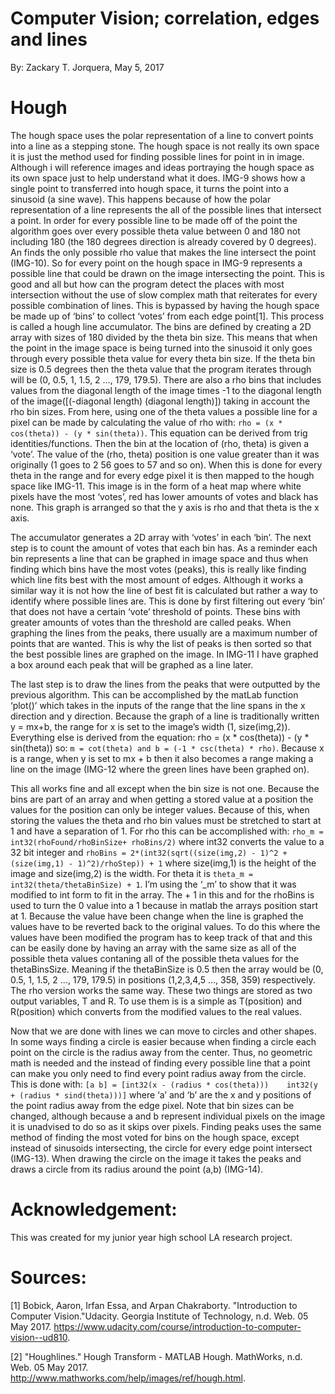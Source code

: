 # Computer Vision; correlation, edges and lines
By: Zackary T. Jorquera,
May 5, 2017


# Hough
The hough space uses the polar representation of a line to convert points into a line as a stepping stone. The hough space is not really its own space it is just the method used for finding possible lines for point in in image. Although i will reference images and ideas portraying the hough space as its own space just to help understand what it does. IMG-9 shows how a single point to transferred into hough space, it turns the point into a sinusoid (a sine wave). This happens because of how the polar representation of a line represents the all of the possible lines that intersect a point. In order for every possible line to be made off of the point the algorithm goes over every possible theta value between 0 and 180 not including 180 (the 180 degrees direction is already covered by 0 degrees). An finds the only possible rho value that makes the line intersect the point (IMG-10). So for every point on the hough space in IMG-9 represents a possible line that could be drawn on the image intersecting the point. This is good and all but how can the program detect the places with most intersection without the use of slow complex math that reiterates for every possible combination of lines. This is bypassed by having the hough space be made up of ‘bins’ to collect ‘votes’ from each edge point[1]. This process is called a hough line accumulator. The bins are defined by creating a 2D array with sizes of 180 divided by the theta bin size. This means that when the point in the image space is being turned into the sinusoid it only goes through every possible theta value for every theta bin size. If the theta bin size is 0.5 degrees then the theta value that the program iterates through will be (0, 0.5, 1, 1.5, 2 …, 179, 179.5). There are also a rho bins that includes values from the diagonal length of the image times -1 to the diagonal length of the image([(-diagonal length) (diagonal length)]) taking in account the rho bin sizes. From here, using one of the theta values a possible line for a pixel can be made by calculating the value of rho with: ```rho = (x * cos(theta)) - (y * sin(theta))```. This equation can be derived from trig identities/functions. Then the bin at the location of (rho, theta) is given a ‘vote’. The value of the (rho, theta) position is one value greater than it was originally (1 goes to 2 56 goes to 57 and so on). When this is done for every theta in the range and for every edge pixel it is then mapped to the hough space like IMG-11. This image is in the form of a heat map where white pixels have the most ‘votes’, red has lower amounts of votes and black has none. This graph is arranged so that the y axis is rho and that theta is the x axis. 

The accumulator generates a 2D array with ‘votes’ in each ‘bin’. The next step is to count the amount of votes that each bin has. As a reminder each bin represents a line that can be graphed in image space and thus when finding which bins have the most votes (peaks), this is really like finding which line fits best with the most amount of edges. Although it works a similar way it is not how the line of best fit is calculated but rather a way to identify where possible lines are. This is done by first filtering out every ‘bin’ that does not have a certain ‘vote’ threshold of points. These bins with greater amounts of votes than the threshold are called peaks. When graphing the lines from the peaks, there usually are a maximum number of points that are wanted. This is why the list of peaks is then sorted so that the best possible lines are graphed on the image. In IMG-11 I have graphed a box around each peak that will be graphed as a line later. 

The last step is to draw the lines from the peaks that were outputted by the previous algorithm. This can be accomplished by the matLab function ‘plot()’ which takes in the inputs of the range that the line spans in the x direction and y direction. Because the graph of a line is traditionally written y = mx+b, the range for x is set to the image’s width (1, size(img,2)). Everything else is derived from the equation: rho = (x * cos(theta)) - (y * sin(theta)) so: ```m = cot(theta) and b = (-1 * csc(theta) * rho)```. Because x is a range, when y is set to mx + b then it also becomes a range making a line on the image (IMG-12 where the green lines have been graphed on).

This all works fine and all except when the bin size is not one. Because the bins are part of an array and when getting a stored value at a position the values for the position can only be integer values. Because of this, when storing the values the theta and rho bin values must be stretched to start at 1 and have a separation of 1. For rho this can be accomplished with: ```rho_m = int32(rhoFound/rhoBinSize+ rhoBins/2)``` where int32 converts the value to a 32 bit integer and ```rhoBins = 2*(int32(sqrt((size(img,2) - 1)^2 + (size(img,1) - 1)^2)/rhoStep)) + 1``` where size(img,1) is the height of the image and size(img,2) is the width. For theta it is ```theta_m = int32(theta/thetaBinSize) + 1```. I’m using the ‘_m’ to show that it was modified to int form to fit in the array. The + 1 in this and for the rhoBins is used to turn the 0 value into a 1 because in matlab the arrays position start at 1. Because the value have been change when the line is graphed the values have to be reverted back to the original values. To do this where the values have been modified the program has to keep track of that and this can be easily done by having an array with the same size as all of the possible theta values contaning all of the possible theta values for the thetaBinsSize. Meaning if the thetaBinSize is 0.5 then the array would be (0, 0.5, 1, 1.5, 2 …, 179, 179.5) in positions (1,2,3,4,5 …, 358, 359) respectively. The rho version works the same way. These two things are stored as two output variables, T and R. To use them is is a simple as T(position) and R(position) which converts from the modified values to the real values.

Now that we are done with lines we can move to circles and other shapes. In some ways finding a circle is easier because when finding a circle each point on the circle is the radius away from the center. Thus, no geometric math is needed and the instead of finding every possible line that a point can make you only need to find every point radius away from the circle. This is done with: ```[a b] = [int32(x - (radius * cos(theta)))    int32(y + (radius * sind(theta)))]```  where ‘a’ and ‘b’ are the x and y positions of the point radius away from the edge pixel. Note that bin sizes can be changed, although because a and b represent individual pixels on the image it is unadvised to do so as it skips over pixels. Finding peaks uses the same method of finding the most voted for bins on the hough space, except instead of sinusoids intersecting, the circle for every edge point intersect (IMG-13). When drawing the circle on the image it takes the peaks and draws a circle from its radius around the point (a,b) (IMG-14).


# Acknowledgement: 
This was created for my junior year high school LA research project.


# Sources: 
[1] Bobick, Aaron, Irfan Essa, and Arpan Chakraborty. "Introduction to Computer Vision."Udacity. Georgia Institute of Technology, n.d. Web. 05 May 2017. <https://www.udacity.com/course/introduction-to-computer-vision--ud810>.

[2] "Houghlines." Hough Transform - MATLAB Hough. MathWorks, n.d. Web. 05 May 2017. <http://www.mathworks.com/help/images/ref/hough.html>.
